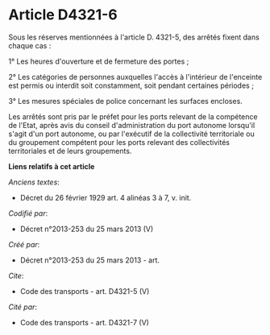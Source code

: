 # Article D4321-6

Sous les réserves mentionnées à l'article D. 4321-5, des arrêtés fixent dans chaque cas : 

1° Les heures d'ouverture et de fermeture des portes ; 

2° Les catégories de personnes auxquelles l'accès à l'intérieur de l'enceinte est permis ou interdit soit constamment, soit
pendant certaines périodes ; 

3° Les mesures spéciales de police concernant les surfaces encloses. 

Les arrêtés sont pris par le préfet pour les ports relevant de la compétence de l'Etat, après avis du conseil
d'administration du port autonome lorsqu'il s'agit d'un port autonome, ou par l'exécutif de la collectivité territoriale ou
du groupement compétent pour les ports relevant des collectivités territoriales et de leurs groupements.

**Liens relatifs à cet article**

_Anciens textes_:

  - Décret du 26 février 1929 art. 4 alinéas 3 à 7, v. init.

_Codifié par_:

  - Décret n°2013-253 du 25 mars 2013 (V)

_Créé par_:

  - Décret n°2013-253 du 25 mars 2013 - art.

_Cite_:

  - Code des transports - art. D4321-5 (V)

_Cité par_:

  - Code des transports - art. D4321-7 (V)
